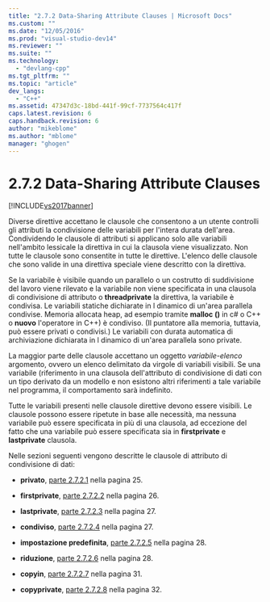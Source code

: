```yaml
---
title: "2.7.2 Data-Sharing Attribute Clauses | Microsoft Docs"
ms.custom: ""
ms.date: "12/05/2016"
ms.prod: "visual-studio-dev14"
ms.reviewer: ""
ms.suite: ""
ms.technology: 
  - "devlang-cpp"
ms.tgt_pltfrm: ""
ms.topic: "article"
dev_langs: 
  - "C++"
ms.assetid: 47347d3c-18bd-441f-99cf-7737564c417f
caps.latest.revision: 6
caps.handback.revision: 6
author: "mikeblome"
ms.author: "mblome"
manager: "ghogen"
---
```

# 2.7.2 Data-Sharing Attribute Clauses
[!INCLUDE[vs2017banner](../../assembler/inline/includes/vs2017banner.md)]

Diverse direttive accettano le clausole che consentono a un utente controlli gli attributi la condivisione delle variabili per l'intera durata dell'area.  Condividendo le clausole di attributi si applicano solo alle variabili nell'ambito lessicale la direttiva in cui la clausola viene visualizzato.  Non tutte le clausole sono consentite in tutte le direttive.  L'elenco delle clausole che sono valide in una direttiva speciale viene descritto con la direttiva.  
  
 Se la variabile è visibile quando un parallelo o un costrutto di suddivisione del lavoro viene rilevato e la variabile non viene specificata in una clausola di condivisione di attributo o **threadprivate** la direttiva, la variabile è condivisa.  Le variabili statiche dichiarate in l dinamico di un'area parallela condivise.  Memoria allocata heap, ad esempio tramite **malloc \(\)** in c\# o C\+\+ o  **nuovo** l'operatore in C\+\+\) è condiviso.  \(Il puntatore alla memoria, tuttavia, può essere privati o condivisi.\) Le variabili con durata automatica di archiviazione dichiarata in l dinamico di un'area parallela sono private.  
  
 La maggior parte delle clausole accettano un oggetto *variabile\-elenco* argomento, ovvero un elenco delimitato da virgole di variabili visibili.  Se una variabile \(riferimento in una clausola dell'attributo di condivisione di dati con un tipo derivato da un modello e non esistono altri riferimenti a tale variabile nel programma, il comportamento sarà indefinito.  
  
 Tutte le variabili presenti nelle clausole direttive devono essere visibili.  Le clausole possono essere ripetute in base alle necessità, ma nessuna variabile può essere specificata in più di una clausola, ad eccezione del fatto che una variabile può essere specificata sia in **firstprivate** e  **lastprivate** clausola.  
  
 Nelle sezioni seguenti vengono descritte le clausole di attributo di condivisione di dati:  
  
-   **privato**,  [parte 2.7.2.1](../../parallel/openmp/2-7-2-1-private.md) nella pagina 25.  
  
-   **firstprivate**,  [parte 2.7.2.2](../../parallel/openmp/2-7-2-2-firstprivate.md) nella pagina 26.  
  
-   **lastprivate**,  [parte 2.7.2.3](../../parallel/openmp/2-7-2-3-lastprivate.md) nella pagina 27.  
  
-   **condiviso**,  [parte 2.7.2.4](../../parallel/openmp/2-7-2-4-shared.md) nella pagina 27.  
  
-   **impostazione predefinita**,  [parte 2.7.2.5](../../parallel/openmp/2-7-2-5-default.md) nella pagina 28.  
  
-   **riduzione**,  [parte 2.7.2.6](../../parallel/openmp/2-7-2-6-reduction.md) nella pagina 28.  
  
-   **copyin**,  [parte 2.7.2.7](../../parallel/openmp/2-7-2-7-copyin.md) nella pagina 31.  
  
-   **copyprivate**,  [parte 2.7.2.8](../../parallel/openmp/2-7-2-8-copyprivate.md) nella pagina 32.